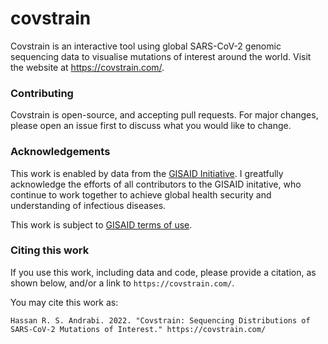 # covstrain

Covstrain is an interactive tool using global SARS-CoV-2 genomic sequencing data to visualise mutations of interest around the world. Visit the website at https://covstrain.com/.

### Contributing

Covstrain is open-source, and accepting pull requests. For major changes, please open an issue first to discuss what you would like to change.

### Acknowledgements

This work is enabled by data from the [GISAID Initiative]("https://www.gisaid.org/'). I greatfully acknowledge the efforts of all contributors to the GISAID initative, who continue to work together to achieve global health security and understanding of infectious diseases.

This work is subject to [GISAID terms of use](https://www.gisaid.org/registration/terms-of-use/).

### Citing this work

If you use this work, including data and code, please provide a citation, as shown below, and/or a link to `https://covstrain.com/`.

You may cite this work as:

```
Hassan R. S. Andrabi. 2022. "Covstrain: Sequencing Distributions of SARS-CoV-2 Mutations of Interest." https://covstrain.com/
```
